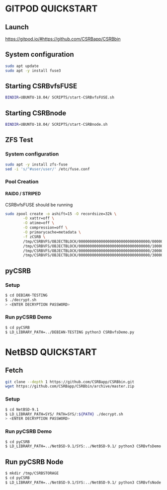 # GITPOD QUICKSTART

## Launch
https://gitpod.io/#https://github.com/CSRBapp/CSRBbin

## System configuration
```sh
sudo apt update
sudo apt -y install fuse3
```

## Starting CSRBvfsFUSE
```sh
BINDIR=UBUNTU-18.04/ SCRIPTS/start-CSRBvfsFUSE.sh
```

## Starting CSRBnode
```sh
BINDIR=UBUNTU-18.04/ SCRIPTS/start-CSRBnode.sh
```

## ZFS Test

### System configuration
```sh
sudo apt -y install zfs-fuse
sed -i 's/^#user/user/' /etc/fuse.conf
```

### Pool Creation

#### RAID0 / STRIPED

CSRBvfsFUSE should be running

```sh
sudo zpool create -o ashift=15 -O recordsize=32k \
        -O xattr=off \
        -O atime=off \
        -O compression=off \
        -O primarycache=metadata \
        -f zCSRB \
        /tmp/CSRBVFS/OBJECTBLOCK/00000000000000000000000000000000/0000000000000000000000000000000100001000 \
        /tmp/CSRBVFS/OBJECTBLOCK/00000000000000000000000000000000/1000000000000000000000000000000100001000 \
        /tmp/CSRBVFS/OBJECTBLOCK/00000000000000000000000000000000/2000000000000000000000000000000100001000 \
        /tmp/CSRBVFS/OBJECTBLOCK/00000000000000000000000000000000/3000000000000000000000000000000100001000
```

## pyCSRB

### Setup
```sh
$ cd DEBIAN-TESTING
$ ./decrypt.sh
> <ENTER DECRYPTION PASSWORD>
```

### Run pyCSRB Demo
```sh
$ cd pyCSRB
$ LD_LIBRARY_PATH=../DEBIAN-TESTING python3 CSRBvfsDemo.py
```

# NetBSD QUICKSTART

## Fetch
``` sh
git clone --depth 1 https://github.com/CSRBapp/CSRBbin.git
wget https://github.com/CSRBapp/CSRBbin/archive/master.zip
```

### Setup
```sh
$ cd NetBSD-9.1
$ LD_LIBRARY_PATH=SYS/ PATH=SYS/:${PATH} ./decrypt.sh
> <ENTER DECRYPTION PASSWORD>
```

### Run pyCSRB Demo
```sh
$ cd pyCSRB
$ LD_LIBRARY_PATH=../NetBSD-9.1/SYS:../NetBSD-9.1/ python3 CSRBvfsDemo.py
```

## Run pyCSRB Node
```sh
$ mkdir /tmp/CSRBSTORAGE
$ cd pyCSRB
$ LD_LIBRARY_PATH=../NetBSD-9.1/SYS:../NetBSD-9.1/ python3 CSRBvfsNode.py
```
